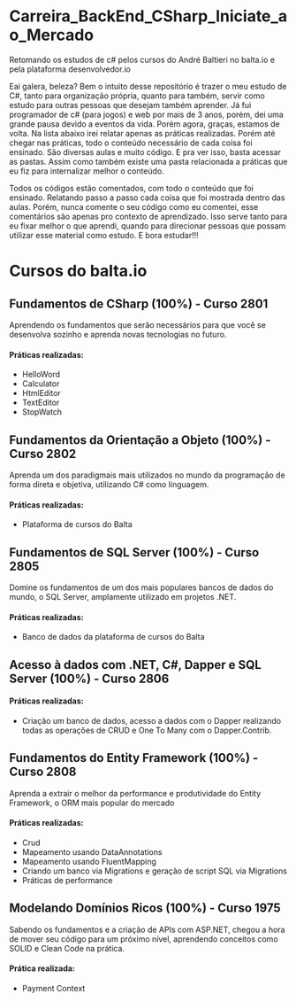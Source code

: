 # Carreira_BackEnd_CSharp_Iniciate_ao_Mercado
Retomando os estudos de c# pelos cursos do André Baltieri no balta.io e pela plataforma desenvolvedor.io

Eai galera, beleza? 
Bem o intuito desse repositório é trazer o meu estudo de C#, tanto para organização própria, quanto para também, servir como estudo para outras pessoas que desejam
também aprender.
Já fui programador de c# (para jogos) e web por mais de 3 anos, porém, dei uma grande pausa devido a eventos da vida. Porém agora, graças, estamos de volta. 
Na lista abaixo irei relatar apenas as práticas realizadas. Porém até chegar nas práticas, todo o conteúdo necessário de cada coisa foi ensinado. São diversas aulas e muito código. E pra ver isso, basta acessar as pastas. Assim como também existe uma pasta relacionada a práticas que eu fiz para internalizar melhor o conteúdo.

Todos os códigos estão comentados, com todo o conteúdo que foi ensinado. Relatando passo a passo cada coisa que foi mostrada dentro das aulas. Porém, nunca comente o seu código como eu comentei, esse comentários são apenas pro contexto de aprendizado. Isso serve tanto para eu fixar melhor o que aprendi, quando para direcionar pessoas que possam utilizar esse material como estudo. E bora estudar!!!

# Cursos do balta.io
## Fundamentos de CSharp (100%) - Curso 2801
Aprendendo os fundamentos que serão necessários para que você se desenvolva sozinho e aprenda novas tecnologias no futuro.

#### Práticas realizadas:
* HelloWord
* Calculator
* HtmlEditor
* TextEditor
* StopWatch

## Fundamentos da Orientação a Objeto (100%) - Curso 2802
Aprenda um dos paradigmais mais utilizados no mundo da programação de forma direta e objetiva, utilizando C# como linguagem.

#### Práticas realizadas:
* Plataforma de cursos do Balta

## Fundamentos de SQL Server (100%) - Curso 2805
Domine os fundamentos de um dos mais populares bancos de dados do mundo, o SQL Server, amplamente utilizado em projetos .NET.

#### Práticas realizadas:
* Banco de dados da plataforma de cursos do Balta

## Acesso à dados com .NET, C#, Dapper e SQL Server (100%) - Curso 2806

#### Práticas realizadas:
* Criação um banco de dados, acesso a dados com o Dapper realizando todas as operações de CRUD e One To Many com o Dapper.Contrib.

## Fundamentos do Entity Framework (100%) - Curso 2808
Aprenda a extrair o melhor da performance e produtividade do Entity Framework, o ORM mais popular do mercado

#### Práticas realizadas:
* Crud
* Mapeamento usando DataAnnotations
* Mapeamento usando FluentMapping
* Criando um banco via Migrations e geração de script SQL via Migrations
* Práticas de performance

## Modelando Domínios Ricos (100%) - Curso 1975
Sabendo os fundamentos e a criação de APIs com ASP.NET, chegou a hora de mover seu código para um próximo nível, aprendendo conceitos como SOLID e Clean Code na prática.

#### Prática realizada:
* Payment Context
